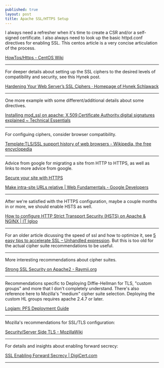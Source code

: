 ```yaml
---
published: true
layout: post
title: Apache SSL/HTTPS Setup
---
```




I always need a refresher when it's time to create a CSR and/or a self-signed certificate. I also always need to look up the basic httpd.conf directives for enabling SSL. This centos article is a very concise articulation of the process.

[HowTos/Https - CentOS Wiki](https://wiki.centos.org/HowTos/Https)

---

For deeper details about setting up the SSL ciphers to the desired levels of compatibility and security, see this Hynek post.

[Hardening Your Web Server’s SSL Ciphers · Homepage of Hynek Schlawack](https://hynek.me/articles/hardening-your-web-servers-ssl-ciphers/)

---

One more example with some different/additional details about some directives.

[Installing mod_ssl on apache: X.509,Certificate Authority,digital signatures explained ~ Technical Essentials](http://ramannanda.blogspot.jp/2009/08/installing-modssl-on-apache.html)

---

For configuing ciphers, consider browser compatibility.

[Template:TLS/SSL support history of web browsers - Wikipedia, the free encyclopedia](https://en.wikipedia.org/wiki/Template:TLS/SSL_support_history_of_web_browsers)

---

Advice from google for migrating a site from HTTP to HTTPS, as well as links to more advice from google.

[Secure your site with HTTPS](https://support.google.com/webmasters/answer/6073543?hl=en)

[Make intra-site URLs relative | Web Fundamentals - Google Developers](https://developers.google.com/web/fundamentals/security/encrypt-in-transit/make-intra-site-urls-relative)

---

After we're satisfied with the HTTPS configuration, maybe a couple months in or more, we should enable HSTS as well.

[How to configure HTTP Strict Transport Security (HSTS) on Apache & NGINX | IT Igloo](http://itigloo.com/security/how-to-configure-http-strict-transport-security-hsts-on-apache-nginx/)

---

For an older article dicussing the speed of ssl and how to optimize it, see [5 easy tips to accelerate SSL – Unhandled expression](http://unhandledexpression.com/2013/01/25/5-easy-tips-to-accelerate-ssl/). But this is too old for the actual cipher suite recommendations to be useful.

---

More interesting recommendations about cipher suites.

[Strong SSL Security on Apache2 - Raymii.org](https://raymii.org/s/tutorials/Strong_SSL_Security_On_Apache2.html#The_Cipher_Suite)

---

Recommendations specific to Deploying Diffie-Hellman for TLS, "custom groups" and more that I don't completely understand. There's also reference here to Mozilla's "medium" cipher suite selection. Deploying the custom HL groups requires apache 2.4.7 or later.

[Logjam: PFS Deployment Guide](https://weakdh.org/sysadmin.html)

---

Mozilla's recommendations for SSL/TLS configuration:

[Security/Server Side TLS - MozillaWiki](https://wiki.mozilla.org/Security/Server_Side_TLS)

---

For details and insights about enabling forward secrecy:

[SSL Enabling Forward Secrecy | DigiCert.com](https://www.digicert.com/ssl-support/ssl-enabling-perfect-forward-secrecy.htm)

---


